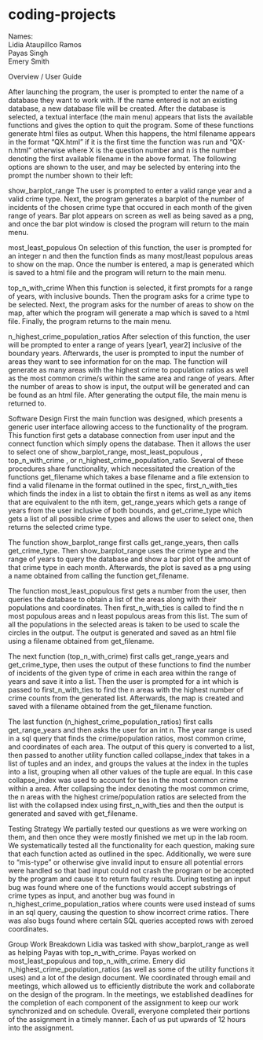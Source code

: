# coding-projects

Names:                      
Lidia Ataupillco Ramos      
Payas Singh                 
Emery Smith                

Overview / User Guide

After launching the program, the user is prompted to enter the name of a database they want to work with. If the name entered is not an existing database, a new database file will be created. After the database is selected, a textual interface (the main menu) appears that lists the available functions and gives the option to quit the program. Some of these functions generate html files as output. When this happens, the html filename appears in the format “QX.html” if it is the first time the function was run and “QX-n.html” otherwise where X is the question number and n is the number denoting the first available filename in the above format. The following options are shown to the user, and may be selected by entering into the prompt the number shown to their left:

show_barplot_range
The user is prompted to enter a valid range year and a valid crime type. Next, the program generates a barplot of the number of incidents of the chosen crime type that occured in each month of the given range of years. Bar plot appears on screen as well as being saved as a png, and once the bar plot window is closed the program will return to the main menu.

most_least_populous
On selection of this function, the user is prompted for an integer n and then the function finds as many most/least populous areas to show on the map. Once the number is entered, a map is generated which is saved to a html file and the program will return to the main menu.

top_n_with_crime
When this function is selected, it first prompts for a range of years, with inclusive bounds. Then the program asks for a crime type to be selected. Next, the program asks for the number of areas to show on the map, after which the program will generate a map which is saved to a html file. Finally, the program returns to the main menu.


n_highest_crime_population_ratios
After selection of this function, the user will be prompted to enter a range of years [year1, year2] inclusive of the boundary years. Afterwards, the user is prompted to input the number of areas they want to see information for on the map. The function will generate as many areas with the highest crime to population ratios as well as the most common crime/s within the same area and range of years.  After the number of areas to show is input, the output will be generated and can be found as an html file. After generating the output file, the main menu is returned to.

Software Design
First the main function was designed, which presents a generic user interface allowing access to the functionality of the program. This function first gets a database connection from user input and the connect function which simply opens the database. Then it allows the user to select one of show_barplot_range, most_least_populous , top_n_with_crime , or n_highest_crime_population_ratio. Several of these procedures share functionality, which necessitated the creation of the functions get_filename which takes a base filename and a file extension to find a valid filename in the format outlined in the spec, first_n_with_ties which finds the index in a list to obtain the first n items as well as any items that are equivalent to the nth item, get_range_years which gets a range of years from the user inclusive of both bounds, and get_crime_type which gets a list of all possible crime types and allows the user to select one, then returns the selected crime type. 

The function show_barplot_range first calls get_range_years, then calls get_crime_type. Then show_barplot_range uses the crime type and the range of years to query the database and show a bar plot of the amount of that crime type in each month. Afterwards, the plot is saved as a png using a name obtained from calling the function get_filename. 

The function most_least_populous first gets a number from the user, then queries the database to obtain a list of the areas along with their populations and coordinates. Then first_n_with_ties is called to find the n most populous areas and n least populous areas from this list. The sum of all the populations in the selected areas is taken to be used to scale the circles in the output. The output is generated and saved as an html file using a filename obtained from get_filename. 

The next function (top_n_with_crime) first calls get_range_years and get_crime_type, then uses the output of these functions to find the number of incidents of the given type of crime in each area within the range of years and save it into a list. Then the user is prompted for a int which is passed to first_n_with_ties to find the n areas with the highest number of crime counts from the generated list. Afterwards, the map is created and saved with a filename obtained from the get_filename function.

The last function (n_highest_crime_population_ratios) first calls get_range_years and then asks the user for an int n. The year range is used in a sql query that finds the crime/population ratios, most common crime, and coordinates of each area. The output of this query is converted to a list, then passed to another utility function called collapse_index that takes in a list of tuples and an index, and groups the values at the index in the tuples into a list, grouping when all other values of the tuple are equal. In this case collapse_index was used to account for ties in the most common crime within a area. After collapsing the index denoting the most common crime, the n areas with the highest crime/population ratios are selected from the list with the collapsed index using first_n_with_ties and then the output is generated and saved with get_filename.

Testing Strategy
We partially tested our questions as we were working on them, and then once they were mostly finished we met up in the lab room. We systematically tested all the functionality for each question, making sure that each function acted as outlined in the spec. Additionally, we were sure to “mis-type” or otherwise give invalid input to ensure all potential errors were handled so that bad input could not crash the program or be accepted by the program and cause it to return faulty results. During testing an input bug was found where one of the functions would accept substrings of crime types as input, and another bug was found in n_highest_crime_population_ratios where counts were used instead of sums in an sql query, causing the question to show incorrect crime ratios. There was also bugs found where certain SQL queries accepted rows with zeroed coordinates.

Group Work Breakdown
Lidia was tasked with show_barplot_range as well as helping Payas with  top_n_with_crime. Payas worked on most_least_populous and  top_n_with_crime. Emery did n_highest_crime_population_ratios (as well as some of the utility functions it uses) and a lot of the design document. We coordinated through email and meetings, which allowed us to efficiently distribute the work and collaborate on the design of the program. In the meetings, we established deadlines for the completion of each component of the assignment to keep our work synchronized and on schedule. Overall, everyone completed their portions of the assignment in a timely manner. Each of us put upwards of 12 hours into the assignment. 
